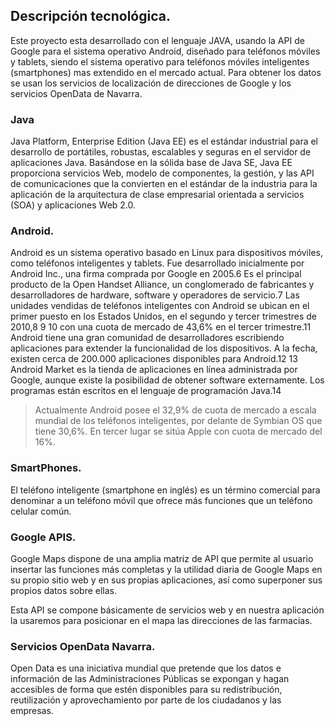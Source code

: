 ## Descripción tecnológica. ##

Este proyecto esta desarrollado con el lenguaje JAVA, usando la API de Google para el sistema operativo Android, diseñado para teléfonos móviles y tablets, siendo el sistema operativo para teléfonos móviles inteligentes (smartphones) mas extendido en el mercado actual. Para obtener los datos se usan los servicios de localización de direcciones de Google y los servicios OpenData de Navarra.

### Java ###
Java Platform, Enterprise Edition (Java EE) es el estándar industrial para el desarrollo de portátiles, robustas, escalables y seguras en el servidor de aplicaciones Java. Basándose en la sólida base de Java SE, Java EE proporciona servicios Web, modelo de componentes, la gestión, y las API de comunicaciones que la convierten en el estándar de la industria para la aplicación de la arquitectura de clase empresarial orientada a servicios (SOA) y aplicaciones Web 2.0.


### Android. ###

Android es un sistema operativo basado en Linux para dispositivos móviles, como teléfonos inteligentes y tablets. Fue desarrollado inicialmente por Android Inc., una firma comprada por Google en 2005.6 Es el principal producto de la Open Handset Alliance, un conglomerado de fabricantes y desarrolladores de hardware, software y operadores de servicio.7 Las unidades vendidas de teléfonos inteligentes con Android se ubican en el primer puesto en los Estados Unidos, en el segundo y tercer trimestres de 2010,8 9 10 con una cuota de mercado de 43,6% en el tercer trimestre.11
Android tiene una gran comunidad de desarrolladores escribiendo aplicaciones para extender la funcionalidad de los dispositivos. A la fecha, existen cerca de 200.000 aplicaciones disponibles para Android.12 13 Android Market es la tienda de aplicaciones en línea administrada por Google, aunque existe la posibilidad de obtener software externamente. Los programas están escritos en el lenguaje de programación Java.14
> Actualmente Android posee el 32,9% de cuota de mercado a escala mundial de los teléfonos inteligentes, por delante de Symbian OS que tiene 30,6%. En tercer lugar se sitúa Apple con cuota de mercado del 16%.

### SmartPhones. ###

El teléfono inteligente (smartphone en inglés) es un término comercial para denominar a un teléfono móvil que ofrece más funciones que un teléfono celular común.

### Google APIS. ###

Google Maps dispone de una amplia matriz de API que permite al usuario insertar las funciones más completas y la utilidad diaria de Google Maps en su propio sitio web y en sus propias aplicaciones, así como superponer sus propios datos sobre ellas.

Esta API se compone básicamente de servicios web y en nuestra aplicación la usaremos para posicionar en el mapa las direcciones de las farmacias.

### Servicios OpenData Navarra. ###

Open Data es una iniciativa mundial que pretende que los datos e información de las Administraciones Públicas se expongan y hagan accesibles de forma que estén disponibles para su redistribución, reutilización y aprovechamiento por parte de los ciudadanos y las empresas.